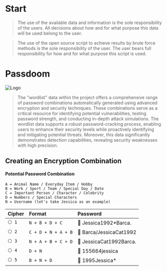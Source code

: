 # Start

> The use of the available data and information is the sole responsibility of the users. All decisions about how and for what purpose this data will be used belong to the user.

> The use of the open source script to achieve results by brute force methods is the sole responsibility of the user. The user bears full responsibility for how and for what purpose this script is used.

# Passdoom

![Logo](https://gcdnb.pbrd.co/images/BMHc1dlzPVf4.png?o=1)

> The "wordlist" data within the project offers a comprehensive range of password combinations automatically generated using advanced encryption and security techniques. These combinations serve as a critical resource for identifying potential vulnerabilities, testing password strength, and conducting in-depth attack simulations. The wordlist data supports a robust password-cracking process, enabling users to enhance their security levels while proactively identifying and mitigating potential threats. Moreover, this data significantly demonstrates detection capabilities, revealing security weaknesses with high precision.

## Creating an Encryption Combination

#### Potential Password Combination

```http
A = Animal Name / Everyday Item / Hobby
B = Work / Sport / Team / Special Day / Date
C = Important Person / Character / Celebrity
D = Numbers / Special Characters
N = Username (let's take Jessica as an example)
```

| Cipher    | Format   | Password                     |
| :-------- | :------- | :--------------------------  |
| `⚪ 1`|`N + B + D + C`|🔑 Jessica1992*Barca.       |
| `⚪ 2`|`C + D + N + A + B`|🔑 Barca/JessicaCat1992 |
| `⚪ 3`|`N + A + B + C + D`|🔑 JessicaCat1992Barca. |
| `⚪ 4`|`D + N`|🔑 155664jessica                    |
| `⚪ 5`|`B + N + D`|🔑 1995Jessica*                 |
